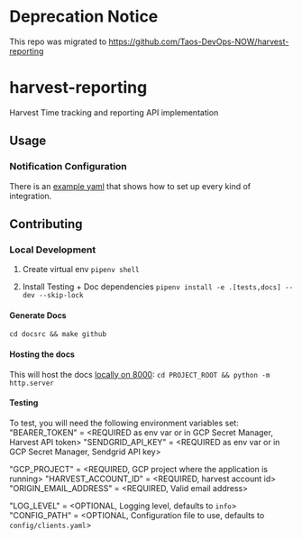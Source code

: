 # Deprecation Notice

This repo was migrated to https://github.com/Taos-DevOps-NOW/harvest-reporting

# harvest-reporting

Harvest Time tracking and reporting API implementation

## Usage

### Notification Configuration

There is an [example yaml](./examples/config.yaml) that shows how to
set up every kind of integration.

## Contributing

### Local Development

1. Create virtual env
  `pipenv shell`

2. Install Testing + Doc dependencies
  `pipenv install -e .[tests,docs] --dev --skip-lock`

#### Generate Docs

`cd docsrc && make github`

#### Hosting the docs
This will host the docs [locally on 8000](http://localhost:8000):
  `cd PROJECT_ROOT && python -m http.server`

#### Testing

To test, you will need the following environment variables set:
  "BEARER_TOKEN"          = <REQUIRED as env var or in GCP Secret Manager, Harvest API token>
  "SENDGRID_API_KEY"      = <REQUIRED as env var or in GCP Secret Manager, Sendgrid API key>
  
  "GCP_PROJECT"           = <REQUIRED, GCP project where the application is running>
  "HARVEST_ACCOUNT_ID"    = <REQUIRED, harvest account id>
  "ORIGIN_EMAIL_ADDRESS"  = <REQUIRED, Valid email address>
  
  "LOG_LEVEL"             = <OPTIONAL, Logging level, defaults to `info`>
  "CONFIG_PATH"           = <OPTIONAL, Configuration file to use, defaults to `config/clients.yaml`>
